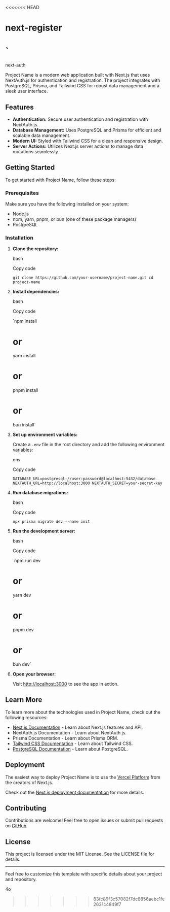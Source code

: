 <<<<<<< HEAD
# next-register
`
=======
next-auth

Project Name is a modern web application built with Next.js that uses NextAuth.js for authentication and registration. The project integrates with PostgreSQL, Prisma, and Tailwind CSS for robust data management and a sleek user interface.

Features
--------

-   **Authentication:** Secure user authentication and registration with NextAuth.js.
-   **Database Management:** Uses PostgreSQL and Prisma for efficient and scalable data management.
-   **Modern UI:** Styled with Tailwind CSS for a clean and responsive design.
-   **Server Actions:** Utilizes Next.js server actions to manage data mutations seamlessly.

Getting Started
---------------

To get started with Project Name, follow these steps:

### Prerequisites

Make sure you have the following installed on your system:

-   Node.js
-   npm, yarn, pnpm, or bun (one of these package managers)
-   PostgreSQL

### Installation

1.  **Clone the repository:**

    bash

    Copy code

    `git clone https://github.com/your-username/project-name.git
    cd project-name`

2.  **Install dependencies:**

    bash

    Copy code

    `npm install
    # or
    yarn install
    # or
    pnpm install
    # or
    bun install`

3.  **Set up environment variables:**

    Create a `.env` file in the root directory and add the following environment variables:

    env

    Copy code

    `DATABASE_URL=postgresql://user:password@localhost:5432/database
    NEXTAUTH_URL=http://localhost:3000
    NEXTAUTH_SECRET=your-secret-key`

4.  **Run database migrations:**

    bash

    Copy code

    `npx prisma migrate dev --name init`

5.  **Run the development server:**

    bash

    Copy code

    `npm run dev
    # or
    yarn dev
    # or
    pnpm dev
    # or
    bun dev`

6.  **Open your browser:**

    Visit <http://localhost:3000> to see the app in action.

Learn More
----------

To learn more about the technologies used in Project Name, check out the following resources:

-   [Next.js Documentation](https://nextjs.org/docs) - Learn about Next.js features and API.
-   NextAuth.js Documentation - Learn about NextAuth.js.
-   Prisma Documentation - Learn about Prisma ORM.
-   [Tailwind CSS Documentation](https://tailwindcss.com/docs) - Learn about Tailwind CSS.
-   [PostgreSQL Documentation](https://www.postgresql.org/docs/) - Learn about PostgreSQL.

Deployment
----------

The easiest way to deploy Project Name is to use the [Vercel Platform](https://vercel.com/new?utm_medium=default-template&filter=next.js&utm_source=create-next-app&utm_campaign=create-next-app-readme) from the creators of Next.js.

Check out the [Next.js deployment documentation](https://nextjs.org/docs/deployment) for more details.

Contributing
------------

Contributions are welcome! Feel free to open issues or submit pull requests on [GitHub](https://github.com/your-username/project-name).

License
-------

This project is licensed under the MIT License. See the LICENSE file for details.

* * * * *

Feel free to customize this template with specific details about your project and repository.

4o
>>>>>>> 83fc89f3c57082f7dc8856aebc1fe2631c4849f7
